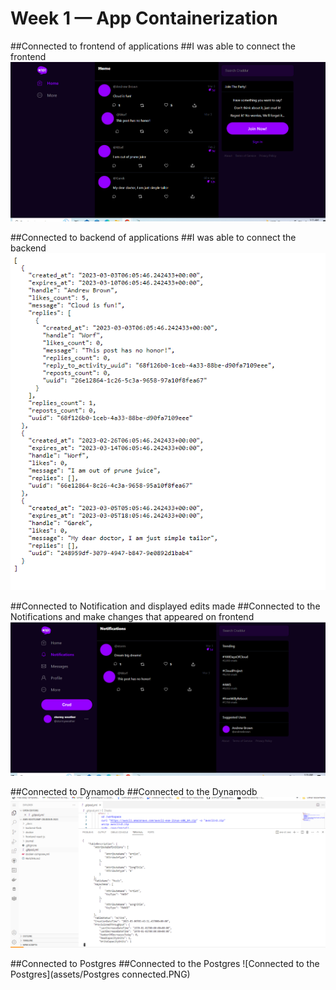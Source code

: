 # Week 1 — App Containerization

##Connected to frontend of applications
##I was able to connect the frontend
![Connected to the frontend](assets/frontend.PNG)

##Connected to backend of applications
##I was able to connect the backend
![Connected to the backend](assets/backend.PNG)

##Connected to Notification and displayed edits made
##Connected to the Notifications and make changes that appeared on frontend
![Connected to the Notifications](assets/Notifications.PNG)

##Connected to Dynamodb 
##Connected to the Dynamodb
![Connected to the Dynamodb](assets/Dynamodb.PNG)

##Connected to Postgres 
##Connected to the Postgres
![Connected to the Postgres](assets/Postgres connected.PNG)
